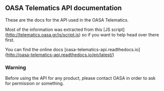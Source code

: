 ## OASA Telematics API documentation

These are the docs for the API used in the OASA Telematics.

Most of the information was extracted from this [JS script] (http://telematics.oasa.gr/js/script.js)
so if you want to help head over there first.

You can find the online docs [oasa-telematics-api.readthedocs.io] (http://oasa-telematics-api.readthedocs.io/en/latest/)

### Warning
Before using the API for any product, please contact OASA
in order to ask for permission or something.
